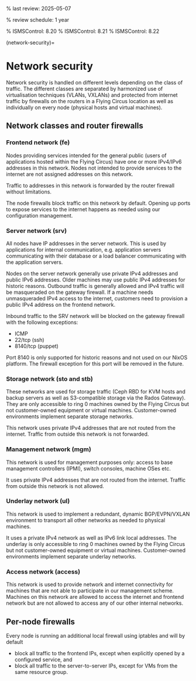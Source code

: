 % last review: 2025-05-07

% review schedule: 1 year

% ISMSControl: 8.20
% ISMSControl: 8.21
% ISMSControl: 8.22

(network-security)=

# Network security

Network security is handled on different levels depending on the class of
traffic. The different classes are separated by harmonized use of
virtualisation techniques (VLANs, VXLANs) and protected from internet traffic
by firewalls on the routers in a Flying Circus location as well as individually
on every node (physical hosts and virtual machines).

## Network classes and router firewalls

### Frontend network (fe)

Nodes providing services intended for the general public (users of applications
hosted within the Flying Circus) have one or more IPv4/IPv6 addresses in this
network. Nodes not intended to provide services to the internet are not
assigned addresses on this network.

Traffic to addresses in this network is forwarded by the router firewall
without limitations.

The node firewalls block traffic on this network by default. Opening up ports to
expose services to the internet happens as needed using our configuration
management.

### Server network (srv)

All nodes have IP addresses in the server network. This is used by applications
for internal communication, e.g. application servers communicating with their
database or a load balancer communicating with the application servers.

Nodes on the server network generally use private IPv4 addresses and public IPv6
addresses. Older machines may use public IPv4 addresses for historic reasons.
Outbound traffic is generally allowed and IPv4 traffic will be masqueraded on
the gateway firewall. If a machine needs unmasqueraded IPv4 access to the
internet, customers need to provision a public IPv4 address on the frontend
network.

Inbound traffic to the SRV network will be blocked on the gateway firewall with
the following exceptions:

- ICMP
- 22/tcp (ssh)
- 8140/tcp (puppet)

Port 8140 is only supported for historic reasons and not used on our NixOS
platform. The firewall exception for this port will be removed in the future.

### Storage network (sto and stb)

These networks are used for storage traffic (Ceph RBD for KVM hosts and backup
servers as well as S3-compatible storage via the Rados Gateway). They are only
accessible to ring 0 machines owned by the Flying Circus but not customer-owned
equipment or virtual machines. Customer-owned environments implement separate
storage networks.

This network uses private IPv4 addresses that are not routed from the internet.
Traffic from outside this network is not forwarded.

### Management network (mgm)

This network is used for management purposes only: access to base management
controllers (IPMI), switch consoles, machine OSes etc.

It uses private IPv4 addresses that are not routed from the internet. Traffic
from outside this network is not allowed.

### Underlay network (ul)

This network is used to implement a redundant, dynamic BGP/EVPN/VXLAN
environment to transport all other networks as needed to physical machines.

It uses a private IPv4 network as well as IPv6 link local addresses. The
underlay is only accessible to ring 0 machines owned by the Flying Circus but
not customer-owned equipment or virtual machines. Customer-owned environments
implement separate underlay networks.

### Access network (access)

This network is used to provide network and internet connectivity for machines
that are not able to participate in our management scheme. Machines on this
network are  allowed to access the internet and frontend network but are not
allowed to access any of our other internal networks. 

## Per-node firewalls

Every node is running an additional local firewall using iptables and will by
default

* block all traffic to the frontend IPs, except when explicitly opened by a
  configured service, and
* block all traffic to the server-to-server IPs, except for VMs from the same
  resource group.
